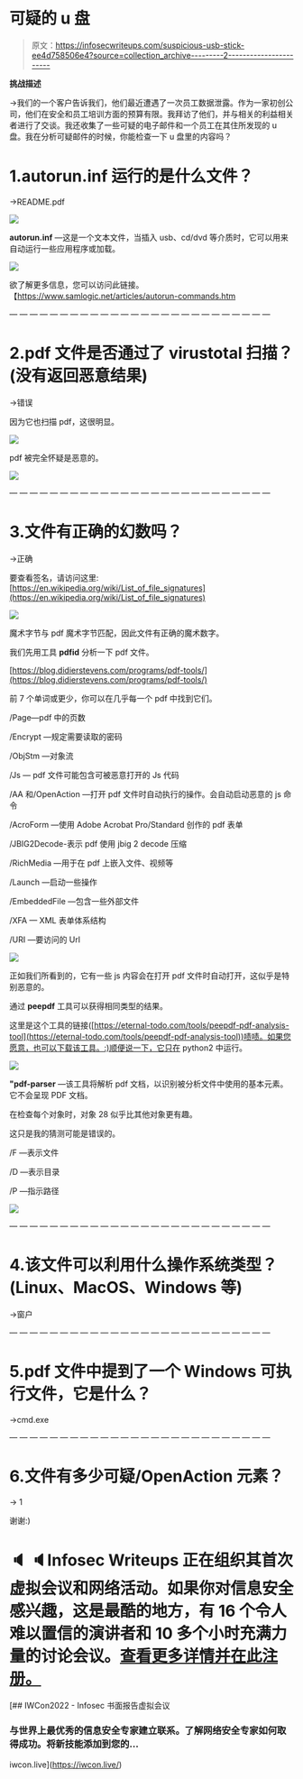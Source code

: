 # 可疑的 u 盘

> 原文：<https://infosecwriteups.com/suspicious-usb-stick-ee4d758506e4?source=collection_archive---------2----------------------->

**挑战描述**

→我们的一个客户告诉我们，他们最近遭遇了一次员工数据泄露。作为一家初创公司，他们在安全和员工培训方面的预算有限。我拜访了他们，并与相关的利益相关者进行了交谈。我还收集了一些可疑的电子邮件和一个员工在其住所发现的 u 盘。我在分析可疑邮件的时候，你能检查一下 u 盘里的内容吗？

# 1.autorun.inf 运行的是什么文件？

→README.pdf

![](img/4989dfde4e1d0a215c7fa9990ae83066.png)

**autorun.inf** —这是一个文本文件，当插入 usb、cd/dvd 等介质时，它可以用来自动运行一些应用程序或加载。

![](img/3e5cfb1c1a0c77a1e650d1b5c8d883c9.png)

欲了解更多信息，您可以访问此链接。【https://www.samlogic.net/articles/autorun-commands.htm 

— — — — — — — — — — — — — — — — — — — — — — — — — —

# 2.pdf 文件是否通过了 virustotal 扫描？(没有返回恶意结果)

→错误

因为它也扫描 pdf，这很明显。

![](img/8e5525f76f2fc06f01f17851c43d8d5d.png)

pdf 被完全怀疑是恶意的。

![](img/53f052529f7bbef1435749dede6204ee.png)

— — — — — — — — — — — — — — — — — — — — — — — — — —

# 3.文件有正确的幻数吗？

→正确

要查看签名，请访问这里:[https://en.wikipedia.org/wiki/List_of_file_signatures](https://en.wikipedia.org/wiki/List_of_file_signatures)

![](img/77b7d3b811c9a496bd5ff92b4f1a66be.png)

魔术字节与 pdf 魔术字节匹配，因此文件有正确的魔术数字。

我们先用工具 **pdfid** 分析一下 pdf 文件。

[https://blog.didierstevens.com/programs/pdf-tools/](https://blog.didierstevens.com/programs/pdf-tools/)

前 7 个单词或更少，你可以在几乎每一个 pdf 中找到它们。

/Page—pdf 中的页数

/Encrypt —规定需要读取的密码

/ObjStm —对象流

/Js — pdf 文件可能包含可被恶意打开的 Js 代码

/AA 和/OpenAction —打开 pdf 文件时自动执行的操作。会自动启动恶意的 js 命令

/AcroForm —使用 Adobe Acrobat Pro/Standard 创作的 pdf 表单

/JBIG2Decode-表示 pdf 使用 jbig 2 decode 压缩

/RichMedia —用于在 pdf 上嵌入文件、视频等

/Launch —启动一些操作

/EmbeddedFile —包含一些外部文件

/XFA — XML 表单体系结构

/URI —要访问的 Url

![](img/2af78cdaa41b56784a0d8faca9a2ce69.png)

正如我们所看到的，它有一些 js 内容会在打开 pdf 文件时自动打开，这似乎是特别恶意的。

通过 **peepdf** 工具可以获得相同类型的结果。

这里是这个工具的链接([https://eternal-todo.com/tools/peepdf-pdf-analysis-tool](https://eternal-todo.com/tools/peepdf-pdf-analysis-tool))啧啧。如果您愿意，也可以下载该工具。:)顺便说一下，它只在 python2 中运行。

![](img/2d590e961fb538f4a5377b81e740d6e4.png)

**"pdf-parser** —该工具将解析 pdf 文档，以识别被分析文件中使用的基本元素。它不会呈现 PDF 文档。

在检查每个对象时，对象 28 似乎比其他对象更有趣。

这只是我的猜测可能是错误的。

/F —表示文件

/D —表示目录

/P —指示路径

![](img/6c3d62b704fd2d6b1193817a7ab04edd.png)

— — — — — — — — — — — — — — — — — — — — — — — — — —

# 4.该文件可以利用什么操作系统类型？(Linux、MacOS、Windows 等)

→窗户

— — — — — — — — — — — — — — — — — — — — — — — — — —

# 5.pdf 文件中提到了一个 Windows 可执行文件，它是什么？

→cmd.exe

— — — — — — — — — — — — — — — — — — — — — — — — — —

# 6.文件有多少可疑/OpenAction 元素？

→ 1

谢谢:)

# 🔈 🔈Infosec Writeups 正在组织其首次虚拟会议和网络活动。如果你对信息安全感兴趣，这是最酷的地方，有 16 个令人难以置信的演讲者和 10 多个小时充满力量的讨论会议。[查看更多详情并在此注册。](https://iwcon.live/)

[](https://iwcon.live/) [## IWCon2022 - Infosec 书面报告虚拟会议

### 与世界上最优秀的信息安全专家建立联系。了解网络安全专家如何取得成功。将新技能添加到您的…

iwcon.live](https://iwcon.live/)